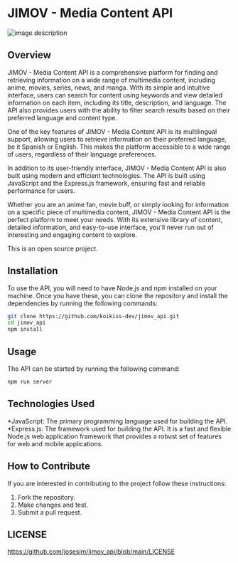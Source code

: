 # JIMOV **- Media Content API**


![image description](https://github.com/josesim/jimov_api/blob/main/src/images/JIMOV_logo.png)


## **Overview**

JIMOV - Media Content API is a comprehensive platform for finding and retrieving information on a wide range of multimedia content, including anime, movies, series, news, and manga. With its simple and intuitive interface, users can search for content using keywords and view detailed information on each item, including its title, description, and language. The API also provides users with the ability to filter search results based on their preferred language and content type.

One of the key features of JIMOV - Media Content API is its multilingual support, allowing users to retrieve information on their preferred language, be it Spanish or English. This makes the platform accessible to a wide range of users, regardless of their language preferences.

In addition to its user-friendly interface, JIMOV - Media Content API is also built using modern and efficient technologies. The API is built using JavaScript and the Express.js framework, ensuring fast and reliable performance for users.

Whether you are an anime fan, movie buff, or simply looking for information on a specific piece of multimedia content, JIMOV - Media Content API is the perfect platform to meet your needs. With its extensive library of content, detailed information, and easy-to-use interface, you'll never run out of interesting and engaging content to explore.

This is an open source project.
## **Installation**

To use the API, you will need to have Node.js and npm installed on your machine. Once you have these, you can clone the repository and install the dependencies by running the following commands:

```bash
git clone https://github.com/koikiss-dev/jimov_api.git
cd jimov_api
npm install
```

## **Usage**

The API can be started by running the following command:

```bash
npm run server
```

## **Technologies Used**

*JavaScript: The primary programming language used for building the API.
*Express.js: The framework used for building the API. It is a fast and flexible Node.js web application framework that provides a robust set of features for web and mobile applications.

## **How to Contribute**

If you are interested in contributing to the project follow these instructions:
1. Fork the repository.
2. Make changes and test.
3. Submit a pull request.


## **LICENSE**

https://github.com/josesim/jimov_api/blob/main/LICENSE